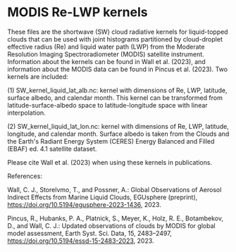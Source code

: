 # MODIS Re-LWP kernels
These files are the shortwave (SW) cloud radiative kernels for liquid-topped clouds that can be used with joint histograms partitioned by cloud-droplet effective radius (Re) and liquid water path (LWP) from the Moderate Resolution Imaging Spectroradiometer (MODIS) satellite instrument. Information about the kernels can be found in Wall et al. (2023), and information about the MODIS data can be found in Pincus et al. (2023). Two kernels are included:

(1) SW_kernel_liquid_lat_alb.nc: kernel with dimensions of Re, LWP, latitude, surface albedo, and calendar month. This kernel can be transformed from latitude-surface-albedo space to latitude-longitude space with linear interpolation.

(2) SW_kernel_liquid_lat_lon.nc: kernel with dimensions of Re, LWP, latitude, longitude, and calendar month. Surface albedo is taken from the Clouds and the Earth's Radiant Energy System (CERES) Energy Balanced and Filled (EBAF) ed. 4.1 satellite dataset.

Please cite Wall et al. (2023) when using these kernels in publications.


References:

Wall, C. J., Storelvmo, T., and Possner, A.: Global Observations of Aerosol Indirect Effects from Marine Liquid Clouds, EGUsphere (preprint), https://doi.org/10.5194/egusphere-2023-1436, 2023.

Pincus, R., Hubanks, P. A., Platnick, S., Meyer, K., Holz, R. E., Botambekov, D., and Wall, C. J.: Updated observations of clouds by MODIS for global model assessment, Earth Syst. Sci. Data, 15, 2483–2497, https://doi.org/10.5194/essd-15-2483-2023, 2023.
